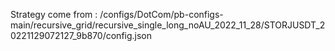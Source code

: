 Strategy come from : /configs/DotCom/pb-configs-main/recursive_grid/recursive_single_long_noAU_2022_11_28/STORJUSDT_20221129072127_9b870/config.json